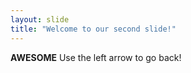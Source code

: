 ```yaml
---
layout: slide
title: "Welcome to our second slide!"
---
```

**AWESOME**
Use the left arrow to go back!
